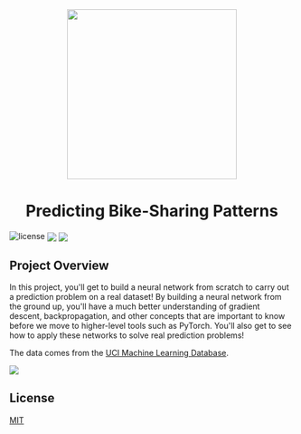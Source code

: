 <div align="center">
  <img
    src="https://s3.amazonaws.com/video.udacity-data.com/topher/2018/August/5b68a9b1_bikeshare-li/bikeshare-li.jpg"
    height="300"
    width="300"
  />
  <br />
  <h1>Predicting Bike-Sharing Patterns</h1>
</div>

![license](https://img.shields.io/badge/LICENSE-MIT-blue.svg?style=flat-square) <a href=""><img align="center" src="https://www.udacity.com/www-proxy/contentful/assets/2y9b3o528xhq/6OWmsvMD09Lr5zLhVlbcHd/dd19de452fdb7dad61b918da3a406e91/logo-color-aws.svg" /></a> <a href=""><img align="center" src="https://www.udacity.com/www-proxy/contentful/assets/2y9b3o528xhq/4rr5Kg3mZHNQJwMf71RCIH/2ec68ef40ffaec1904be23ec3ebeaa4d/logo-color-fb-ai.svg" /></a>

## Project Overview

In this project, you'll get to build a neural network from scratch to carry out a prediction problem on a real dataset! By building a neural network from the ground up, you'll have a much better understanding of gradient descent, backpropagation, and other concepts that are important to know before we move to higher-level tools such as PyTorch. You'll also get to see how to apply these networks to solve real prediction problems!

The data comes from the [UCI Machine Learning Database](https://archive.ics.uci.edu/ml/datasets/Bike+Sharing+Dataset).

<a href=""><img align="center" src="https://mybinder.org/static/logo.svg" /></a>

## License

[MIT](https://choosealicense.com/licenses/mit/)

